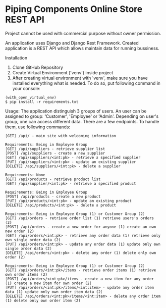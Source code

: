 # Piping Components Online Store REST API

Project cannot be used with commercial purpose without owner permission.

An application uses Django and Django Rest Framework. Created application is a REST API which allows maintain data for running bussiness.

Installation
 1) Clone GitHub Repository
 2) Create Virtual Environment ('venv') inside project
 3) After creating virtual environment with 'venv', make sure you have installed everything what is needed. To do so, put following command in your console:

```
(with_open_virtual_env)
$ pip install -r requirements.txt
```

 
 Usage:
 The application distinguish 3 groups of users. An user can be assigned to group: 'Customer', 'Employee' or 'Admin'.
 Depending on user's group, one can access different data.
 There are a few endpoints. To handle them, use following commands:
 
    [GET] /api/ - main site with welcoming information
    
    Requirements: Being in Employee Group
    [GET] /api/suppliers - retrieve supplier list
    [POST] /api/suppliers - create a new supplier
    [GET] /api/suppliers/<int:pk> - retrieve a specified supplier
    [PUT] /api/suppliers/<int:pk> - update an existing supplier
    [DELETE] /api/suppliers/<int:pk> - delete a supplier
    
    Requirements: None
    [GET] /api/products - retrieve product list
    [GET] /api/supplier/<int:pk> - retrieve a specified product
    
    Requirements: Being in Employee Group
    [POST] /api/products - create a new product
    [PUT] /api/products/<int:pk> - update an existing product
    [DELETE] /api/products/<int:pk> - delete a product
    
    Requirements: Being in Employee Group (1) or Customer Group (2)
    [GET] /api/orders - retrieve order list (1) retrieve users's orders (2)
    [POST] /api/orders - create a new order for anyone (1) create an own new order (2)
    [GET] /api/orders/<int:pk> - retrieve any order data (1) retrieve only own single order data (2)
    [PUT] /api/orders/<int:pk> - update any order data (1) update only own single order data (2)
    [DELETE] /api/orders/<int:pk> - delete any order (1) delete only own order (2)
    
    Requirements: Being in Employee Group (1) or Customer Group (2)
    [GET] /api/orders/<int:pk>/items - retrieve order items (1) retrieve own order items (2)
    [POST] /api/orders/<int:pk>/items - create a new item for any order (1) create a new item for own order (2)
    [PUT] /api/orders/<int:pk>/items/<int:item> - update any order item data (1) update only own order item data (2)
    [DELETE] /api/orders/<int:pk>/items/<int:item> - delete any order item (1) delete only own order item (2)
